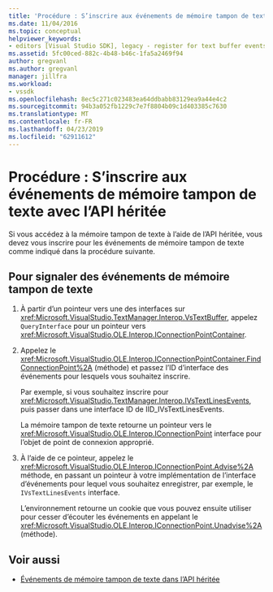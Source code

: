 ```yaml
---
title: 'Procédure : S’inscrire aux événements de mémoire tampon de texte avec l’API héritée | Microsoft Docs'
ms.date: 11/04/2016
ms.topic: conceptual
helpviewer_keywords:
- editors [Visual Studio SDK], legacy - register for text buffer events
ms.assetid: 5fc00ced-882c-4b48-b46c-1fa5a2469f94
author: gregvanl
ms.author: gregvanl
manager: jillfra
ms.workload:
- vssdk
ms.openlocfilehash: 8ec5c271c023483ea64ddbabb83129ea9a44e4c2
ms.sourcegitcommit: 94b3a052fb1229c7e7f8804b09c1d403385c7630
ms.translationtype: MT
ms.contentlocale: fr-FR
ms.lasthandoff: 04/23/2019
ms.locfileid: "62911612"
---
```

# <a name="how-to-register-for-text-buffer-events-with-the-legacy-api"></a>Procédure : S’inscrire aux événements de mémoire tampon de texte avec l’API héritée
Si vous accédez à la mémoire tampon de texte à l’aide de l’API héritée, vous devez vous inscrire pour les événements de mémoire tampon de texte comme indiqué dans la procédure suivante.

## <a name="to-advise-text-buffer-events"></a>Pour signaler des événements de mémoire tampon de texte

1. À partir d’un pointeur vers une des interfaces sur <xref:Microsoft.VisualStudio.TextManager.Interop.VsTextBuffer>, appelez `QueryInterface` pour un pointeur vers <xref:Microsoft.VisualStudio.OLE.Interop.IConnectionPointContainer>.

2. Appelez le <xref:Microsoft.VisualStudio.OLE.Interop.IConnectionPointContainer.FindConnectionPoint%2A> (méthode) et passez l’ID d’interface des événements pour lesquels vous souhaitez inscrire.

     Par exemple, si vous souhaitez inscrire pour <xref:Microsoft.VisualStudio.TextManager.Interop.IVsTextLinesEvents>, puis passer dans une interface ID de IID_IVsTextLinesEvents.

     La mémoire tampon de texte retourne un pointeur vers le <xref:Microsoft.VisualStudio.OLE.Interop.IConnectionPoint> interface pour l’objet de point de connexion approprié.

3. À l’aide de ce pointeur, appelez le <xref:Microsoft.VisualStudio.OLE.Interop.IConnectionPoint.Advise%2A> méthode, en passant un pointeur à votre implémentation de l’interface d’événements pour lequel vous souhaitez enregistrer, par exemple, le `IVsTextLinesEvents` interface.

     L’environnement retourne un cookie que vous pouvez ensuite utiliser pour cesser d’écouter les événements en appelant le <xref:Microsoft.VisualStudio.OLE.Interop.IConnectionPoint.Unadvise%2A> (méthode).

## <a name="see-also"></a>Voir aussi
- [Événements de mémoire tampon de texte dans l’API héritée](../extensibility/text-buffer-events-in-the-legacy-api.md)